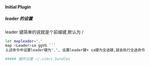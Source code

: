 #### Initial Plugin

##### leader 的设置
leader 键简单的说就是个前缀键,默认为 /

```bash
let mapleader=","
map <Leader>sa ggVG ```
上述命令中设置leader键为",", 设置leader键+ sa键为全选键,就会执行全选命令

##### 插件位置 ~/.vimrc.bundles
